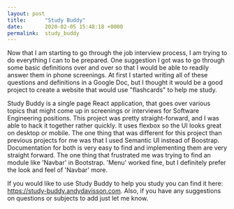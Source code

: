 ```yaml
---
layout: post
title:      "Study Buddy"
date:       2020-02-05 15:48:18 +0000
permalink:  study_buddy
---
```



Now that I am starting to go through the job interview process, I am trying to do everything I can to be prepared. One suggestion I got was to go through some basic definitions over and over so that I would be able to readily answer them in phone screenings. At first I started writing all of these questions and definitions in a Google Doc, but I thought it would be a good project to create a website that would use "flashcards" to help me study.

Study Buddy is a single page React application, that goes over various topics that might come up in screenings or interviews for Software Engineering positions. This project was pretty straight-forward, and I was able to hack it together rather quickly. It uses flexbox so the UI looks great on desktop or mobile. The one thing that was different for this project than previous projects for me was that I used Semantic UI instead of Boostrap. Documentation for both is very easy to find and implementing them are very straight forward. The one thing that frustrated me was trying to find an module like 'Navbar' in Bootstrap. 'Menu' worked fine, but I definitely prefer the look and feel of 'Navbar' more.

If you would like to use Study Buddy to help you study you can find it here: https://study-buddy.andydavisson.com. Also, if you have any suggestions on questions or subjects to add just let me know.
